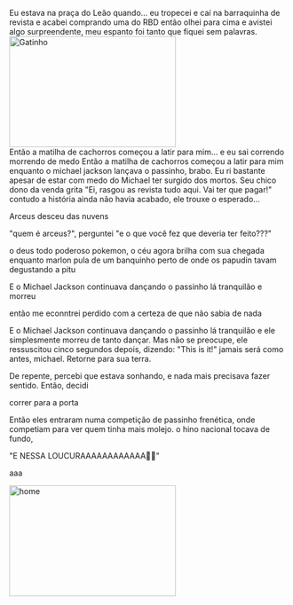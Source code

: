 
Eu estava na praça do Leão quando... eu tropecei e caí na barraquinha de revista e acabei comprando uma do RBD então olhei para cima e avistei algo surpreendente, meu espanto foi tanto que fiquei sem palavras. 
<img src="https://media1.tenor.com/m/KLKh-Cl5O88AAAAd/gato-asombrado.gif" alt="Gatinho" width="300" height="200">
</br>
Então a matilha de cachorros começou a latir para mim...
e eu sai correndo morrendo de medo
Então a matilha de cachorros começou a latir para mim enquanto o michael jackson lançava o passinho, brabo.
Eu ri bastante apesar de estar com medo do Michael ter surgido dos mortos.
Seu chico dono da venda grita "Ei, rasgou as revista tudo aqui. Vai ter que pagar!"
contudo a história ainda não havia acabado, ele trouxe o esperado...


Arceus desceu das nuvens


"quem é arceus?", perguntei "e o que você fez que deveria ter feito???"


o deus todo poderoso pokemon, o céu agora brilha com sua chegada enquanto marlon pula de um banquinho perto de onde os papudin tavam degustando a pitu


E o Michael Jackson continuava dançando o passinho lá tranquilão
e morreu

então me econntrei perdido com a certeza de que não sabia de nada

E o Michael Jackson continuava dançando o passinho lá tranquilão e ele simplesmente morreu de tanto dançar. Mas não se preocupe, ele ressuscitou cinco segundos depois, dizendo: "This is it!"
jamais será como antes, michael. Retorne para sua terra.

De repente, percebi que estava sonhando, e nada mais precisava fazer sentido. Então, decidi

correr para a porta


Então eles entraram numa competição de passinho frenética, onde competiam para ver quem tinha mais molejo. o hino nacional tocava de fundo, 

"E NESSA LOUCURAAAAAAAAAAAA🎵🎵"

aaa

<img src="https://i.pinimg.com/736x/c5/86/67/c58667278ea64d93ec7e297fbf533648.jpg" alt="home" width="300" height="200">
</br>